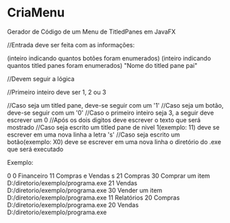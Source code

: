 # CriaMenu
Gerador de Código de um Menu de TitledPanes em JavaFX

//Entrada deve ser feita com as informações:

(inteiro indicando quantos botões foram enumerados)
(inteiro indicando quantos titled panes foram enumerados)
"Nome do titled pane pai"

//Devem seguir a lógica

//Primeiro inteiro deve ser 1, 2 ou 3

//Caso seja um titled pane, deve-se seguir com um '1'
//Caso seja um botão, deve-se seguir com um '0'
//Caso o primeiro inteiro seja 3, a seguir deve escrever um 0
//Após os dois digitos deve escrever o texto que será mostrado
//Caso seja escrito um titled pane de nivel 1(exemplo: 11) deve se escrever em uma nova linha a letra 's'
//Caso seja escrito um botão(exemplo: X0) deve se escrever em uma nova linha o diretório do .exe que será executado

Exemplo:

0
0
Financeiro
11 Compras e Vendas
s
21 Compras
30 Comprar um item
D:/diretorio/exemplo/programa.exe
21 Vendas
D:/diretorio/exemplo/programa.exe
30 Vender um item
D:/diretorio/exemplo/programa.exe
11 Relatórios
20 Compras
D:/diretorio/exemplo/programa.exe
20 Vendas
D:/diretorio/exemplo/programa.exe
